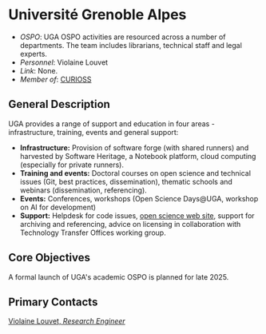 # Université Grenoble Alpes

- *OSPO*: UGA OSPO activities are resourced across a number of departments. The team includes librarians, technical staff and legal experts.
- *Personnel*: Violaine Louvet
- *Link*: None.
- *Member of*: [CURIOSS](https://curioss.org/)

## General Description

UGA provides a range of support and education in four areas - infrastructure, training, events and general support: 
- **Infrastructure:** Provision of software forge (with shared runners) and harvested by Software Heritage, a Notebook platform, cloud computing (especially for private runners).
- **Training and events:** Doctoral courses on open science and technical issues (Git, best practices, dissemination), thematic schools and webinars (dissemination, referencing).
- **Events:** Conferences, workshops (Open Science Days@UGA, workshop on AI for development)
- **Support:** Helpdesk for code issues, [open science web site](https://scienceouverte.univ-grenoble-alpes.fr/), support for archiving and referencing, advice on licensing in collaboration with Technology Transfer Offices working group.

## Core Objectives

A formal launch of UGA's academic OSPO is planned for late 2025.

## Primary Contacts

[Violaine Louvet, *Research Engineer*](https://www.insmi.cnrs.fr/fr/personne/violaine-louvet)
